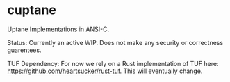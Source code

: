 # cuptane
Uptane Implementations in ANSI-C.

Status: Currently an active WIP. Does not make any security or correctness guarentees.

TUF Dependency: For now we rely on a Rust implementation of TUF here: https://github.com/heartsucker/rust-tuf. This will eventually change.

